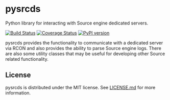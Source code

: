 pysrcds
=======

Python library for interacting with Source engine dedicated servers.

[![Build Status](https://travis-ci.org/pmrowla/pysrcds.png)](https://travis-ci.org/pmrowla/pysrcds)
[![Coverage Status](https://coveralls.io/repos/github/pmrowla/pysrcds/badge.svg?branch=master)](https://coveralls.io/github/pmrowla/pysrcds?branch=master)
[![PyPI version](https://badge.fury.io/py/pysrcds.svg)](https://pypi.python.org/pypi/pysrcds/)

pysrcds provides the functionality to communicate with a dedicated server via
RCON and also provides the ability to parse Source engine logs. There are also
some utility classes that may be useful for developing other Source related
functionality.

License
-------

pysrcds is distributed under the MIT license. See
[LICENSE.md](https://github.com/pmrowla/pysrcds/blob/master/LICENSE.md)
for more information.
